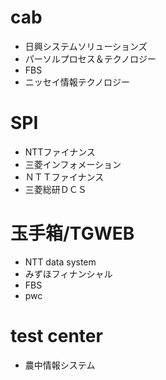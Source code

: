 # cab

+ 日興システムソリューションズ
+ パーソルプロセス＆テクノロジー
+ FBS
+ ニッセイ情報テクノロジー

# SPI

+ NTTファイナンス
+ 三菱インフォメーション
+ ＮＴＴファイナンス
+ 三菱総研ＤＣＳ

# 玉手箱/TGWEB

+ NTT data system
+ みずほフィナンシャル
+ FBS
+ pwc

# test center

+ 農中情報システム